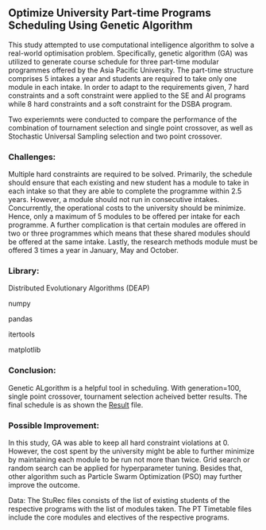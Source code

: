 ## Optimize University Part-time Programs Scheduling Using Genetic Algorithm

This study attempted to use computational intelligence algorithm to solve a real-world optimisation problem. Specifically, genetic algorithm (GA) was utilized to generate course schedule for three part-time modular programmes offered by the Asia Pacific University. The part-time structure comprises 5 intakes a year and students are required to take only one module in each intake. 
In order to adapt to the requirements given, 7 hard constraints and a soft constraint were applied to the SE and AI programs while 8 hard constraints and a soft constraint for the DSBA program. 

Two experiemnts were conducted to compare the performance of the combination of tournament selection and single point crossover, as well as Stochastic Universal Sampling selection and two point crossover.

### Challenges:
Multiple hard constraints are required to be solved. Primarily, the schedule should ensure that each existing and new student has a module to take in each intake so that they are able to complete the programme within 2.5 years. However, a module should not run in consecutive intakes. Concurrently, the operational costs to the university should be minimize. Hence, only a maximum of 5 modules to be offered per intake for each programme. A further complication is that certain modules are offered in two or three programmes which means that these shared modules should be offered at the same intake. Lastly, the research methods module must be offered 3 times a year in January, May and October.

### Library:
Distributed Evolutionary Algorithms (DEAP)

numpy

pandas

itertools

matplotlib 

### Conclusion:
Genetic ALgorithm is a helpful tool in scheduling. With generation=100, single point crossover, tournament selection acheived better results. The final schedule is as shown the [Result](https://github.com/suetteh/GeneticAlgoOpt/blob/main/Results.pdf) file.

### Possible Improvement:
In this study, GA was able to keep all hard constraint violations at 0. However, the cost spent by the university might be able to further minimize by maintaining each module to be run not more than twice. Grid search or random search can be applied for hyperparameter tuning. Besides that, other algorithm such as Particle Swarm Optimization (PSO) may further improve the outcome. 

Data:
The StuRec files consists of the list of existing students of the respective programs with the list of modules taken.
The PT Timetable files include the core modules and electives of the respective programs.

